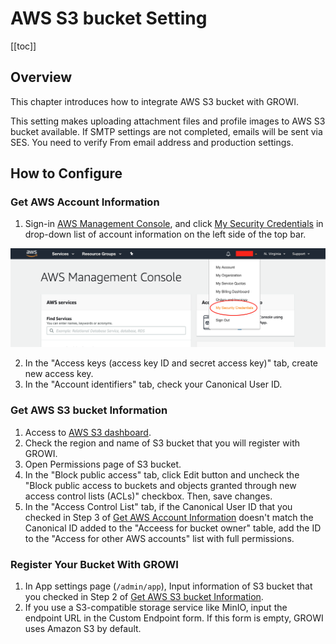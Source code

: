 # AWS S3 bucket Setting

[[toc]]

## Overview

This chapter introduces how to integrate AWS S3 bucket with GROWI.

This setting makes uploading attachment files and profile images to AWS S3 bucket available. If SMTP settings are not completed, emails will be sent via SES. You need to verify From email address and production settings.
  
## How to Configure

### Get AWS Account Information

1. Sign-in [AWS Management Console](https://aws.amazon.com/console/), and click [My Security Credentials](https://console.aws.amazon.com/iam/home?#/security_credentials) in drop-down list of account information on the left side of the top bar.

![aws-setting-1](./images/aws-setting-1.png)

2. In the "Access keys (access key ID and secret access key)" tab, create new access key.
3. In the "Account identifiers" tab, check your Canonical User ID.

### Get AWS S3 bucket Information 

1. Access to [AWS S3 dashboard](https://s3.console.aws.amazon.com/s3).
2. Check the region and name of S3 bucket that you will register with GROWI.
3. Open Permissions page of S3 bucket.
4. In the "Block public access" tab, click Edit button and uncheck the "Block public access to buckets and objects granted through new access control lists (ACLs)" checkbox. Then, save changes.
5. In the "Access Control List" tab, if the Canonical User ID that you checked in Step 3 of [Get AWS Account Information](#get-aws-account-information) doesn't match the Canonical ID added to the "Acceess for bucket owner" table, add the ID to the "Access for other AWS accounts" list with full permissions.

### Register Your Bucket With GROWI
1. In App settings page (`/admin/app`), Input information of S3 bucket that you checked in Step 2 of [Get AWS S3 bucket Information](#get-aws-s3-bucket-information).
2. If you use a S3-compatible storage service like MinIO, input the endpoint URL in the Custom Endpoint form. If this form is empty, GROWI uses Amazon S3 by default.
